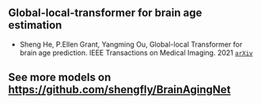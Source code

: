## Global-local-transformer for brain age estimation
- Sheng He, P.Ellen Grant, Yangming Ou, Global-local Transformer for brain age prediction. IEEE Transactions on Medical Imaging. 2021
[`arXiv`](https://arxiv.org/pdf/2109.01663.pdf)

## See more models on https://github.com/shengfly/BrainAgingNet
